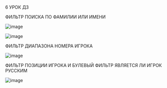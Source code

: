 6 УРОК ДЗ

ФИЛЬТР ПОИСКА ПО ФАМИЛИИ ИЛИ ИМЕНИ

![image](https://github.com/user-attachments/assets/7c8b1479-8824-44bd-bf3f-c4410e279815)

![image](https://github.com/user-attachments/assets/ee2e3366-212c-4af9-9a48-e7d880fd86fb)

ФИЛЬТР ДИАПАЗОНА НОМЕРА ИГРОКА

![image](https://github.com/user-attachments/assets/49d2be76-599f-4150-b908-6cd296e908a4)

ФИЛЬТР ПОЗИЦИИ ИГРОКА И БУЛЕВЫЙ ФИЛЬТР ЯВЛЯЕТСЯ ЛИ ИГРОК РУССКИМ

![image](https://github.com/user-attachments/assets/b3fefb96-46a9-46ee-b667-5ffcb035edc4)
